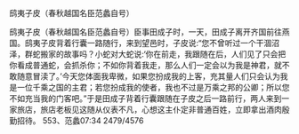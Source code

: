 鸱夷子皮（春秋越国名臣范蠡自号）

鸱夷子皮（春秋越国名臣范蠡自号）臣事田成子时，一天，田成子离开齐国前往燕国。鸱夷子皮背着行囊一路随行，来到望邑时，子皮说:“您不曾听过一个干涸沼泽，群蛇搬家的故事吗？小蛇对大蛇说:‘你在前走，我跟随在后，人们见了只会把你看成普通蛇，会抓杀你；不如你背着我走，那么人们一定会以为我是神君，就不敢随意冒渎了。’今天您体面我卑微，如果您扮成我的上客，充其量人们只会认为我是一位千乘之国的主君；若您扮成我的使者，我也不过是万乘之邦的公卿；所以您不如充当我的门客吧。”于是田成子背着行囊跟随在子皮之后一路前行，两人来到一家旅店，旅店老板见这随从仪表不凡，心想这主仆定非普通百姓，立即拿出酒肉殷勤招待。
553、范蠡07:34
2479/4576
